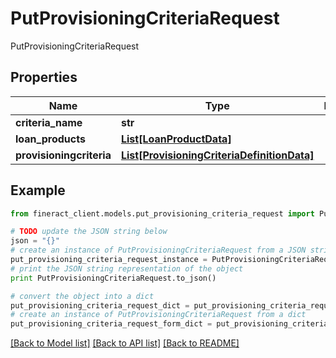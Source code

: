 # PutProvisioningCriteriaRequest

PutProvisioningCriteriaRequest

## Properties

Name | Type | Description | Notes
------------ | ------------- | ------------- | -------------
**criteria_name** | **str** |  | [optional] 
**loan_products** | [**List[LoanProductData]**](LoanProductData.md) |  | [optional] 
**provisioningcriteria** | [**List[ProvisioningCriteriaDefinitionData]**](ProvisioningCriteriaDefinitionData.md) |  | [optional] 

## Example

```python
from fineract_client.models.put_provisioning_criteria_request import PutProvisioningCriteriaRequest

# TODO update the JSON string below
json = "{}"
# create an instance of PutProvisioningCriteriaRequest from a JSON string
put_provisioning_criteria_request_instance = PutProvisioningCriteriaRequest.from_json(json)
# print the JSON string representation of the object
print PutProvisioningCriteriaRequest.to_json()

# convert the object into a dict
put_provisioning_criteria_request_dict = put_provisioning_criteria_request_instance.to_dict()
# create an instance of PutProvisioningCriteriaRequest from a dict
put_provisioning_criteria_request_form_dict = put_provisioning_criteria_request.from_dict(put_provisioning_criteria_request_dict)
```
[[Back to Model list]](../README.md#documentation-for-models) [[Back to API list]](../README.md#documentation-for-api-endpoints) [[Back to README]](../README.md)


